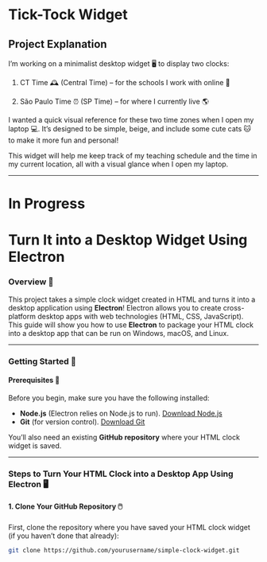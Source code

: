# Tick-Tock Widget
## Project Explanation
I’m working on a minimalist desktop widget 🖥️ to display two clocks:

1. CT Time 🕰️ (Central Time) – for the schools I work with online 🏫


2. São Paulo Time ⏰ (SP Time) – for where I currently live 🌎



I wanted a quick visual reference for these two time zones when I open my laptop 💻. It’s designed to be simple, beige, and include some cute cats 🐱 to make it more fun and personal!

This widget will help me keep track of my teaching schedule and the time in my current location, all with a visual glance when I open my laptop.

---
# In Progress
# Turn It into a Desktop Widget Using Electron

### Overview 🌟
This project takes a simple clock widget created in HTML and turns it into a desktop application using **Electron**! Electron allows you to create cross-platform desktop apps with web technologies (HTML, CSS, JavaScript). This guide will show you how to use **Electron** to package your HTML clock into a desktop app that can be run on Windows, macOS, and Linux.

---

### Getting Started 🚀

#### Prerequisites 🔧
Before you begin, make sure you have the following installed:

- **Node.js** (Electron relies on Node.js to run). [Download Node.js](https://nodejs.org/)
- **Git** (for version control). [Download Git](https://git-scm.com/)

You’ll also need an existing **GitHub repository** where your HTML clock widget is saved.

---

### Steps to Turn Your HTML Clock into a Desktop App Using Electron 🖥️

#### 1. Clone Your GitHub Repository 🖱️
First, clone the repository where you have saved your HTML clock widget (if you haven’t done that already):

```bash
git clone https://github.com/yourusername/simple-clock-widget.git
